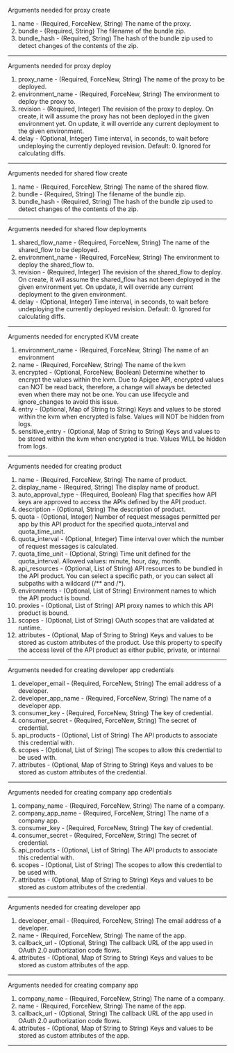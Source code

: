 Arguments needed for proxy create

1. name - (Required, ForceNew, String) The name of the proxy.
2. bundle - (Required, String) The filename of the bundle zip.
3. bundle_hash - (Required, String) The hash of the bundle zip used to detect changes of the contents of the zip.

**********************************************************************************************************************

Arguments needed for proxy deploy

1. proxy_name - (Required, ForceNew, String) The name of the proxy to be deployed.
2. environment_name - (Required, ForceNew, String) The environment to deploy the proxy to.
3. revision - (Required, Integer) The revision of the proxy to deploy. On create, it will assume the proxy has not been deployed in the given environment yet. On update, it will override any current deployment to the given environment.
4. delay - (Optional, Integer) Time interval, in seconds, to wait before undeploying the currently deployed revision. Default: 0. Ignored for calculating diffs.

***********************************************************************************************************************

Arguments needed for shared flow create

1. name - (Required, ForceNew, String) The name of the shared flow.
2. bundle - (Required, String) The filename of the bundle zip.
3. bundle_hash - (Required, String) The hash of the bundle zip used to detect changes of the contents of the zip.

************************************************************************************************************************

Arguments needed for shared flow deployments

1. shared_flow_name - (Required, ForceNew, String) The name of the shared_flow to be deployed.
2. environment_name - (Required, ForceNew, String) The environment to deploy the shared_flow to.
3. revision - (Required, Integer) The revision of the shared_flow to deploy. On create, it will assume the shared_flow has not been deployed in the given environment yet. On update, it will override any current deployment to the given environment.
4. delay - (Optional, Integer) Time interval, in seconds, to wait before undeploying the currently deployed revision. Default: 0. Ignored for calculating diffs.

************************************************************************************************************************

Arguments needed for encrypted KVM create

1. environment_name - (Required, ForceNew, String) The name of an environment
2. name - (Required, ForceNew, String) The name of the kvm
3. encrypted - (Optional, ForceNew, Boolean) Determine whether to encrypt the values within the kvm. Due to Apigee API, encrypted values can NOT be read back, therefore, a change will always be detected even when there may not be one. You can use lifecycle and ignore_changes to avoid this issue.
4. entry - (Optional, Map of String to String) Keys and values to be stored within the kvm when encrypted is false. Values will NOT be hidden from logs.
5. sensitive_entry - (Optional, Map of String to String) Keys and values to be stored within the kvm when encrypted is true. Values WILL be hidden from logs.

***********************************************************************************************************************

Arguments needed for creating product

1. name - (Required, ForceNew, String) The name of product.
2. display_name - (Required, String) The display name of product.
3. auto_approval_type - (Required, Boolean) Flag that specifies how API keys are approved to access the APIs defined by the API product.
4. description - (Optional, String) The description of product.
5. quota - (Optional, Integer) Number of request messages permitted per app by this API product for the specified quota_interval and quota_time_unit.
6. quota_interval - (Optional, Integer) Time interval over which the number of request messages is calculated.
7. quota_time_unit - (Optional, String) Time unit defined for the quota_interval. Allowed values: minute, hour, day, month.
8. api_resources - (Optional, List of String) API resources to be bundled in the API product. You can select a specific path, or you can select all subpaths with a wildcard (/** and /*).
9. environments - (Optional, List of String) Environment names to which the API product is bound.
10. proxies - (Optional, List of String) API proxy names to which this API product is bound.
11. scopes - (Optional, List of String) OAuth scopes that are validated at runtime.
11. attributes - (Optional, Map of String to String) Keys and values to be stored as custom attributes of the product. Use this property to specify the access level of the API product as either public, private, or internal
***********************************************************************************************************************

Arguments needed for creating developer app credentials

1. developer_email - (Required, ForceNew, String) The email address of a developer.
2. developer_app_name - (Required, ForceNew, String) The name of a developer app.
3. consumer_key - (Required, ForceNew, String) The key of credential.
4. consumer_secret - (Required, ForceNew, String) The secret of credential.
5. api_products - (Optional, List of String) The API products to associate this credential with.
6. scopes - (Optional, List of String) The scopes to allow this credential to be used with.
7. attributes - (Optional, Map of String to String) Keys and values to be stored as custom attributes of the credential.

*****************************************************************************************************************************

Arguments needed for creating company app credentials

1. company_name - (Required, ForceNew, String) The name of a company.
2. company_app_name - (Required, ForceNew, String) The name of a company app.
3. consumer_key - (Required, ForceNew, String) The key of credential.
4. consumer_secret - (Required, ForceNew, String) The secret of credential.
5. api_products - (Optional, List of String) The API products to associate this credential with.
6. scopes - (Optional, List of String) The scopes to allow this credential to be used with.
7. attributes - (Optional, Map of String to String) Keys and values to be stored as custom attributes of the credential.

*******************************************************************************************************************************

Arguments needed for creating developer app

1. developer_email - (Required, ForceNew, String) The email address of a developer.
2. name - (Required, ForceNew, String) The name of the app.
3. callback_url - (Optional, String) The callback URL of the app used in OAuth 2.0 authorization code flows.
4. attributes - (Optional, Map of String to String) Keys and values to be stored as custom attributes of the app.

********************************************************************************************************************************

Arguments needed for creating company app

1. company_name - (Required, ForceNew, String) The name of a company.
2. name - (Required, ForceNew, String) The name of the app.
3. callback_url - (Optional, String) The callback URL of the app used in OAuth 2.0 authorization code flows.
4. attributes - (Optional, Map of String to String) Keys and values to be stored as custom attributes of the app.

********************************************************************************************************************************
